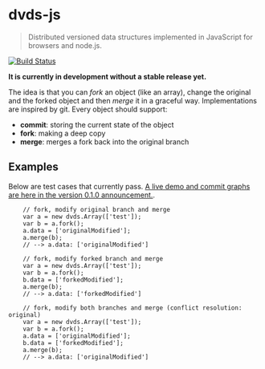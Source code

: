 # dvds-js

> Distributed versioned data structures implemented in JavaScript for browsers and node.js.

[![Build Status](https://travis-ci.org/svenkreiss/dvds-js.png?branch=master)](https://travis-ci.org/svenkreiss/dvds-js)

__It is currently in development without a stable release yet.__

The idea is that you can _fork_ an object (like an array), change the original and the forked object and then _merge_ it in a graceful way. Implementations are inspired by git. Every object should support:

* __commit__: storing the current state of the object
* __fork__: making a deep copy
* __merge__: merges a fork back into the original branch



## Examples

Below are test cases that currently pass. [A live demo and commit graphs are here in the version 0.1.0 announcement.](http://www.svenkreiss.com/blog/dvds-js-v0.1.0/).

```
    // fork, modify original branch and merge
    var a = new dvds.Array(['test']);
    var b = a.fork();
    a.data = ['originalModified'];
    a.merge(b);
    // --> a.data: ['originalModified']

    // fork, modify forked branch and merge
    var a = new dvds.Array(['test']);
    var b = a.fork();
    b.data = ['forkedModified'];
    a.merge(b);
    // --> a.data: ['forkedModified']

    // fork, modify both branches and merge (conflict resolution: original)
    var a = new dvds.Array(['test']);
    var b = a.fork();
    a.data = ['originalModified'];
    b.data = ['forkedModified'];
    a.merge(b);
    // --> a.data: ['originalModified']
```
